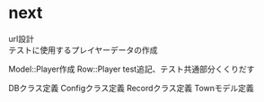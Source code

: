 # next
url設計  
テストに使用するプレイヤーデータの作成  

Model::Player作成
Row::Player
test追記、テスト共通部分くくりだす

DBクラス定義
Configクラス定義
Recordクラス定義
Townモデル定義
